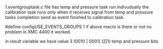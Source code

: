 1.eventgrouptask.c file has temp and pressure task  run indivudually 
the calibration task runs only when it receives signal from temp and pressure tasks completion send as event finished to calibration task.

#define configUSE_EVENTS_GROUPS  1 
if above macro is there or not no problem in XMC 4400 it worked.

in result variable we have value 3 (0010 | 0001) (2|1)  temp and pressure bits
